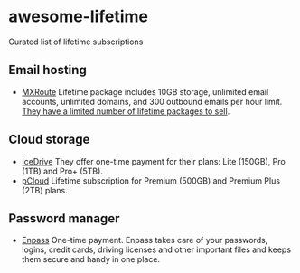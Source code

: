 # awesome-lifetime
Curated list of lifetime subscriptions

## Email hosting

- [MXRoute](https://mxroute.com/) Lifetime package includes 10GB storage, unlimited email accounts, unlimited domains, and 300 outbound emails per hour limit. [They have a limited number of lifetime packages to sell](https://accounts.mxroute.com/index.php?/news/view/12/lifetime-promo/).

## Cloud storage

- [IceDrive](https://icedrive.net/) They offer one-time payment for their plans: Lite (150GB), Pro (1TB) and Pro+ (5TB).
- [pCloud](https://www.pcloud.com/cloud-storage-pricing-plans.html?period=lifetime) Lifetime subscription for Premium (500GB) and Premium Plus (2TB) plans.

## Password manager

- [Enpass](https://www.enpass.io/pricing/) One-time payment. Enpass takes care of your passwords, logins, credit cards, driving licenses and other important files and keeps them secure and handy in one place.
